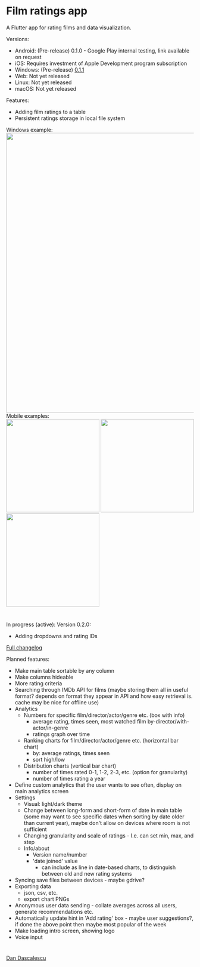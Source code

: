 # Film ratings app
A Flutter app for rating films and data visualization.

Versions:
 - Android: (Pre-release) 0.1.0 - Google Play internal testing, link available on request
 - iOS: Requires investment of Apple Development program subscription
 - Windows: (Pre-release) [0.1.1](https://github.com/ddascalescu/app-film-ratings/releases/tag/0.1.1)
 - Web: Not yet released
 - Linux: Not yet released
 - macOS: Not yet released

Features:
 - Adding film ratings to a table
 - Persistent ratings storage in local file system

Windows example:  
<img src="../assets/assets/windows_main.png?raw=true" width="750">  
Mobile examples:  
<img src="../assets/assets/xperia_main.png?raw=true" width="250">
<img src="../assets/assets/xperia_dialog_add.png?raw=true" width="250">
<img src="../assets/assets/xperia_dialog_details.png?raw=true" width="250">

#

In progress (active): Version 0.2.0:
 - Adding dropdowns and rating IDs

[Full changelog](https://github.com/ddascalescu/app-film-ratings/blob/main/changelog.txt)

Planned features:
 - Make main table sortable by any column
 - Make columns hideable
 - More rating criteria
 - Searching through IMDb API for films (maybe storing them all in useful format? depends on format they appear in API and how easy retrieval is. cache may be nice for offline use)
 - Analytics
   - Numbers for specific film/director/actor/genre etc. (box with info)
     - average rating, times seen, most watched film by-director/with-actor/in-genre
     - ratings graph over time
   - Ranking charts for film/director/actor/genre etc. (horizontal bar chart)
     - by: average ratings, times seen
     - sort high/low
   - Distribution charts (vertical bar chart)
     - number of times rated 0-1, 1-2, 2-3, etc. (option for granularity)
     - number of times rating a year
 - Define custom analytics that the user wants to see often, display on main analytics screen
 - Settings
   - Visual: light/dark theme
   - Change between long-form and short-form of date in main table (some may want to see specific dates when sorting by date older than current year), maybe don't allow on devices where room is not sufficient
   - Changing granularity and scale of ratings - I.e. can set min, max, and step
   - Info/about
     - Version name/number
     - 'date joined' value
       - can include as line in date-based charts, to distinguish between old and new rating systems
 - Syncing save files between devices - maybe gdrive?
 - Exporting data
   - json, csv, etc.
   - export chart PNGs
 - Anonymous user data sending - collate averages across all users, generate recommendations etc.
 - Automatically update hint in 'Add rating' box - maybe user suggestions?, if done the above point then maybe most popular of the week
 - Make loading intro screen, showing logo
 - Voice input
 
#
[Dan Dascalescu](https://github.com/ddascalescu)
